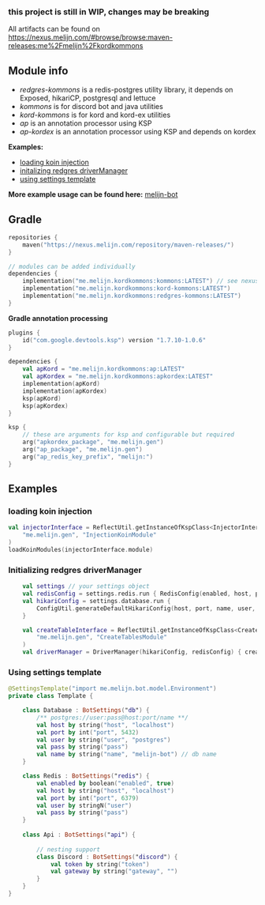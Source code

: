 ### **this project is still in WIP, changes may be breaking**

All artifacts can be found on https://nexus.melijn.com/#browse/browse:maven-releases:me%2Fmelijn%2Fkordkommons

## Module info
- _redgres-kommons_ is a redis-postgres utility library, it depends on Exposed, hikariCP, postgresql and lettuce
- _kommons_ is for discord bot and java utilities
- _kord-kommons_ is for kord and kord-ex utilities
- _ap_ is an annotation processor using KSP
- _ap-kordex_ is an annotation processor using KSP and depends on kordex
 

**Examples:** 
 - [loading koin injection](README.md#loading-koin-injection)
 - [initalizing redgres driverManager](README.md#initializing-redgres-drivermanager)
 - [using settings template](README.md#using-settings-template)

**More example usage can be found here:** [melijn-bot](https://github.com/Melijn/melijn-bot/)

## Gradle
```kt
repositories {
    maven("https://nexus.melijn.com/repository/maven-releases/")
}

// modules can be added individually
dependencies {
    implementation("me.melijn.kordkommons:kommons:LATEST") // see nexus above for version
    implementation("me.melijn.kordkommons:kord-kommons:LATEST")
    implementation("me.melijn.kordkommons:redgres-kommons:LATEST")
}
```
**Gradle annotation processing**
```kt
plugins {
    id("com.google.devtools.ksp") version "1.7.10-1.0.6"
}

dependencies {
    val apKord = "me.melijn.kordkommons:ap:LATEST"
    val apKordex = "me.melijn.kordkommons:apkordex:LATEST"
    implementation(apKord)
    implementation(apKordex)
    ksp(apKord)
    ksp(apKordex)
}

ksp {
    // these are arguments for ksp and configurable but required
    arg("apkordex_package", "me.melijn.gen")
    arg("ap_package", "me.melijn.gen")
    arg("ap_redis_key_prefix", "melijn:")
}
```

## Examples
### loading koin injection
```kt
val injectorInterface = ReflectUtil.getInstanceOfKspClass<InjectorInterface>(
    "me.melijn.gen", "InjectionKoinModule"
)
loadKoinModules(injectorInterface.module)
```

### Initializing redgres driverManager
```kt
    val settings // your settings object
    val redisConfig = settings.redis.run { RedisConfig(enabled, host, port, user, pass) }
    val hikariConfig = settings.database.run {
        ConfigUtil.generateDefaultHikariConfig(host, port, name, user, pass)
    }

    val createTableInterface = ReflectUtil.getInstanceOfKspClass<CreateTableInterface>(
        "me.melijn.gen", "CreateTablesModule"
    )
    val driverManager = DriverManager(hikariConfig, redisConfig) { createTableInterface.createTables() }

```

### Using settings template
```kt
@SettingsTemplate("import me.melijn.bot.model.Environment")
private class Template {

    class Database : BotSettings("db") {
        /** postgres://user:pass@host:port/name **/
        val host by string("host", "localhost")
        val port by int("port", 5432)
        val user by string("user", "postgres")
        val pass by string("pass")
        val name by string("name", "melijn-bot") // db name
    }

    class Redis : BotSettings("redis") {
        val enabled by boolean("enabled", true)
        val host by string("host", "localhost")
        val port by int("port", 6379)
        val user by stringN("user")
        val pass by string("pass")
    }
    
    class Api : BotSettings("api") {
        
        // nesting support
        class Discord : BotSettings("discord") {
            val token by string("token")
            val gateway by string("gateway", "")
        }
    }
}
```